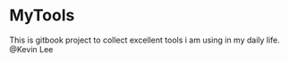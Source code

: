 # MyTools
This is gitbook project to collect excellent tools i am using in my daily life.
@Kevin Lee

